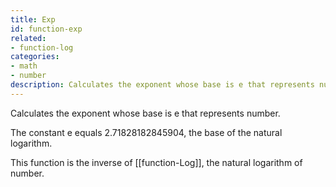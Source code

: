 ```yaml
---
title: Exp
id: function-exp
related:
- function-log
categories:
- math
- number
description: Calculates the exponent whose base is e that represents number.
---
```


Calculates the exponent whose base is e that represents number.

The constant e equals 2.71828182845904, the base of the natural logarithm. 

This function is the inverse of [[function-Log]], the natural logarithm of number.
